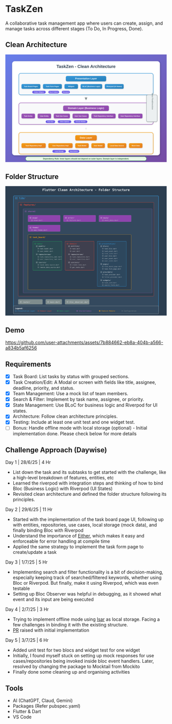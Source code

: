 # TaskZen

A collaborative task management app where users can create, assign, and manage tasks across different stages (To Do, In Progress, Done). 

## Clean Architecture
![Clean Architecture](https://github.com/DevyankShaw/taskzen/blob/main/images/clean_architecture.svg)

## Folder Structure
![Folder Structure](https://github.com/DevyankShaw/taskzen/blob/main/images/folder_structure.svg)

## Demo

https://github.com/user-attachments/assets/7b884662-eb8a-404b-a566-a834b5af6256

## Requirements
- [x] Task Board: List tasks by status with grouped sections. 
- [x] Task Creation/Edit: A Modal or screen with fields like title, assignee, deadline, priority, and status. 
- [x] Team Management: Use a mock list of team members.
- [x] Search & Filter: Implement by task name, assignee, or priority. 
- [x] State Management: Use BLoC for business logic and Riverpod for UI states.
- [x] Architecture: Follow clean architecture principles.
- [x] Testing: Include at least one unit test and one widget test.
- [ ] Bonus: Handle offline mode with local storage (optional) - Initial implementation done. Please check below for more details

## Challenge Approach (Daywise)

 Day 1 | 28/6/25 | 4 Hr
   - List down the task and its subtasks to get started with the challenge, like a high-level breakdown of features, entities, etc
   - Learned the riverpod with integration steps and thinking of how to bind Bloc (Business Logic) with Riverpod (UI States) 
   - Revisited clean architecture and defined the folder structure following its principles. 

Day 2 | 29/6/25 | 11 Hr
   - Started with the implementation of the task board page UI, following up with entities, repositories, use cases, local storage (mock data), and finally binding Bloc with Riverpod
   - Understand the importance of [Either](https://codewithandrea.com/articles/functional-error-handling-either-fpdart/), which makes it easy and enforceable for error handling at compile time
   - Applied the same strategy to implement the task form page to create/update a task

Day 3 | 1/7/25 | 5 Hr
   - Implementing search and filter functionality is a bit of decision-making, especially keeping track of searched/filtered keywords, whether using Bloc or Riverpod. But finally, make it using Riverpod, which was even testable
   - Setting up Bloc Observer was helpful in debugging, as it showed what event and its input are being executed

Day 4 | 2/7/25 | 3 Hr
   - Trying to implement offline mode using [Isar](https://pub.dev/packages/isar) as local storage. Facing a few challenges in binding it with the existing structure.
   - [PR](https://github.com/DevyankShaw/taskzen/pull/1) raised with initial implementation

Day 5 | 3/7/25 | 6 Hr
   - Added unit test for two blocs and widget test for one widget
   - Initially, I found myself stuck on setting up mock responses for use cases/repositories being invoked inside bloc event handlers. Later, resolved by changing the package to Mocktail from Mockito
   - Finally done some cleaning up and organising activities

## Tools
- AI (ChatGPT, Claud, Gemini)
- Packages (Refer pubspec.yaml)
- Flutter & Dart
- VS Code

